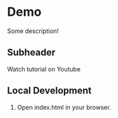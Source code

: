 # Demo

Some description!

## Subheader 

Watch tutorial on Youtube

## Local Development

1. Open index.html in your browser.